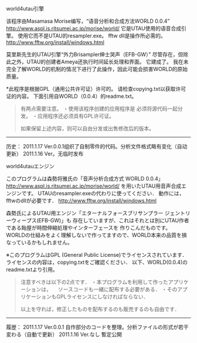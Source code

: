 
world4utau引擎

该程序由Masamasa Morise编写，“语音分析和合成方法WORLD 0.0.4”
http://www.aspl.is.ritsumei.ac.jp/morise/world/
它是UTAU使用的语音合成引擎。
使用它而不是UTAU的resampler.exe。
fftw dll是操作所必需的。
http://www.fftw.org/install/windows.html

莫里斯先生的UTAU引擎“外力Brisampler绅士哭声（EFB-GW）”
尽管存在，但除此之外，UTAU的创建者Ameya还执行时间延长处理和界面。
它建成了。
我在未完全了解WORLD的机制的情况下进行了此操作，因此可能会损害WORLD的原始质量。

*此程序是根据GPL（通用公共许可证）许可的。
请检查copying.txt以获取许可证的内容。
下面引用自WORLD（0.0.4）的readme.txt。
>有两点需要注意。
> ・使用该程序创建的应用程序是
>必须将源代码一起分发。
> ・应用程序还必须具有GPL许可证。
>
>如果保留上述内容，则可以自由分发或出售修改后的版本。

--------
历史：
2011.1.17 Ver.0.0.1组织了自制零件的代码。分析文件格式略有变化（自动更新）
2011.1.16 Ver。无临时发布


world4utauエンジン

このプログラムは森勢将雅氏の「音声分析合成方式 WORLD 0.0.4」
http://www.aspl.is.ritsumei.ac.jp/morise/world/
を用いたUTAU用音声合成エンジンです。
UTAUのresampler.exeの代わりに使ってください．
動作には，fftwのdllが必要です．
http://www.fftw.org/install/windows.html

森勢氏によるUTAU用エンジン「エターナルフォースブリサンプラー ジェントリーウィープス(EFB-GW)」も
存在していますが、これはそれとは別にUTAU作者である飴屋が時間伸縮処理やインターフェースを
作りこんだものです。
WORLDの仕組みをよく理解しないで作ってますので、WORLD本来の品質を損なっているかもしれません。

※このプログラムはGPL (General Public License)でライセンスされています．
ライセンスの内容は，copying.txtをご確認ください．
以下、WORLD(0.0.4)のreadme.txtより引用。
> 注意すべきは以下の2点です．
> ・本プログラムを利用して作ったアプリケーションは，
> 　ソースコードも一緒に配布する必要がある．
> ・そのアプリケーションもGPLライセンスにしなければならない．
> 
> 以上を守れば，修正したものを配布するのも販売するのも自由です．

--------
履歴：
2011.1.17 Ver.0.0.1  自作部分のコードを整理。分析ファイルの形式が若干変わる（自動で更新）
2011.1.16 Ver.なし   暫定公開


